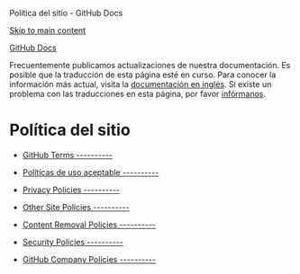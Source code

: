 Política del sitio - GitHub Docs

[Skip to main content](#main-content)

[](/es)[GitHub Docs](/es)

Frecuentemente publicamos actualizaciones de nuestra documentación. Es posible que la traducción de esta página esté en curso. Para conocer la información más actual, visita la [documentación en inglés](/en). Si existe un problema con las traducciones en esta página, por favor [infórmanos](https://github.com/contact?form[subject]=translation%20issue%20on%20docs.github.com&form[comments]=).

Política del sitio
==========

* [GitHub Terms ----------](/es/site-policy/github-terms)

* [Políticas de uso aceptable ----------](/es/site-policy/acceptable-use-policies)

* [Privacy Policies ----------](/es/site-policy/privacy-policies)

* [Other Site Policies ----------](/es/site-policy/other-site-policies)

* [Content Removal Policies ----------](/es/site-policy/content-removal-policies)

* [Security Policies ----------](/es/site-policy/security-policies)

* [GitHub Company Policies ----------](/es/site-policy/github-company-policies)
